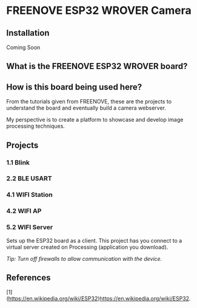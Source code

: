 # FREENOVE ESP32 WROVER Camera

## Installation

Coming Soon

## What is the FREENOVE ESP32 WROVER board?

## How is this board being used here?

From the tutorials given from FREENOVE, these are the projects to understand the board and eventually build a camera webserver.

My perspective is to create a platform to showcase and develop image processing techniques.


## Projects

### 1.1 Blink

### 2.2 BLE USART

### 4.1 WIFI Station

### 4.2 WIFI AP

### 5.2 WIFI Server

Sets up the ESP32 board as a client. This project has you connect to a virtual server created on Processing (application you download).

*Tip: Turn off firewalls to allow communication with the device.*

## References
<a id="1">[1]</a> 
(https://en.wikipedia.org/wiki/ESP32)https://en.wikipedia.org/wiki/ESP32.
